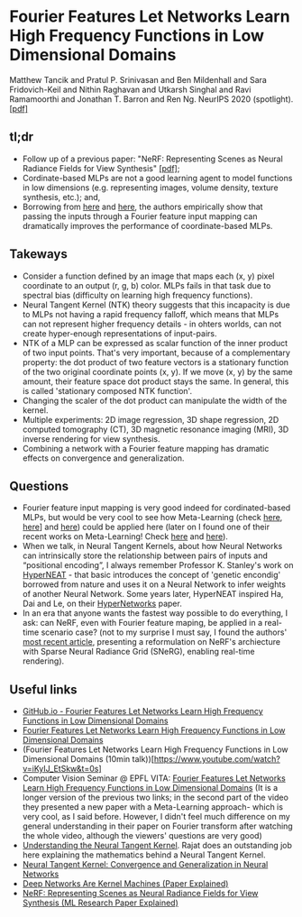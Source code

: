 # Fourier Features Let Networks Learn High Frequency Functions in Low Dimensional Domains

Matthew Tancik and Pratul P. Srinivasan and Ben Mildenhall and Sara Fridovich-Keil and Nithin Raghavan and Utkarsh Singhal and Ravi Ramamoorthi and Jonathan T. Barron and Ren Ng. NeurIPS 2020 (spotlight). [[pdf]](https://arxiv.org/pdf/2006.10739.pdf)

## tl;dr
* Follow up of a previous paper: "NeRF: Representing Scenes as Neural Radiance Fields for View Synthesis" [[pdf]](https://arxiv.org/pdf/2003.08934.pdf);
* Cordinate-based MLPs are not a good learning agent to model functions in low dimensions (e.g. representing images, volume density, texture synthesis, etc.); and,
* Borrowing from [here](https://arxiv.org/pdf/1806.07572.pdf) and [here](https://citeseerx.ist.psu.edu/viewdoc/download?doi=10.1.1.145.8736&rep=rep1&type=pdf), the authors empirically show that passing the inputs through a Fourier feature input mapping can dramatically improves the performance of coordinate-based MLPs.

## Takeways
* Consider a function defined by an image that maps each (x, y) pixel coordinate to an output (r, g, b) color. MLPs fails in that task due to spectral bias (difficulty on learning high frequency functions).
* Neural Tangent Kernel (NTK) theory suggests that this incapacity is due to MLPs not having a rapid frequency falloff, which means that MLPs can not represent higher frequency details - in ohters worlds, can not create hyper-enough representations of input-pairs.
* NTK of a MLP can be expressed as scalar function of the inner product of two input points. That's very important, because of a complementary property: the dot product of two feature vectors is a stationary function of the two original coordinate points (x, y). If we move (x, y) by the same amount, their feature space dot product stays the same. In general, this is called 'stationary composed NTK function'.
* Changing the scaler of the dot product can manipulate the width of the kernel.
* Multiple experiments: 2D image regression, 3D shape regression, 2D computed tomography (CT), 3D magnetic resonance imaging (MRI), 3D inverse rendering for view synthesis.
* Combining a network with a Fourier feature mapping has dramatic effects on convergence and generalization.

## Questions
* Fourier feature input mapping is very good indeed for cordinated-based MLPs, but would be very cool to see how Meta-Learning (check [here](https://arxiv.org/abs/1909.04630), [here](https://www.youtube.com/watch?v=u5BkO8XMS2I&t=0)] and [here](https://arxiv.org/pdf/1803.02999.pdf)) could be applied here (later on I found one of their recent works on Meta-Learning! Check [here](https://www.youtube.com/watch?v=h0SXP6lJxak&t=1740s) and [here](https://www.youtube.com/watch?v=h0SXP6lJxak)).
* When we talk, in Neural Tangent Kernels, about how Neural Networks can intrinsically store the relationship between pairs of inputs and “positional encoding”, I always remember Professor K. Stanley's work on [HyperNEAT](http://eplex.cs.ucf.edu/hyperNEATpage/) - that basic introduces the concept of 'genetic encondig' borrowed from nature and uses it on a Neural Network to infer weights of another Neural Network. Some years later, HyperNEAT inspired Ha, Dai and Le, on their [HyperNetworks](https://arxiv.org/pdf/1609.09106.pdf) paper.
* In an era that anyone wants the fastest way possible to do everything, I ask: can NeRF, even with Fourier feature maping, be applied in a real-time scenario case? (not to my surprise I must say, I found the authors' [most recent article](https://arxiv.org/pdf/2103.14645.pdf), presenting a reformulation on NeRF's archiecture with Sparse Neural Radiance Grid (SNeRG), enabling real-time rendering).

## Useful links
* [GitHub.io - Fourier Features Let Networks Learn High Frequency Functions in Low Dimensional Domains](https://bmild.github.io/fourfeat/)
* [Fourier Features Let Networks Learn High Frequency Functions in Low Dimensional Domains](https://www.youtube.com/watch?v=nVA6K6Sn2S4&t=0s)
* (Fourier Features Let Networks Learn High Frequency Functions in Low Dimensional Domains (10min talk))[https://www.youtube.com/watch?v=iKyIJ_EtSkw&t=0s]
* Computer Vision Seminar @ EPFL VITA: [Fourier Features Let Networks Learn High Frequency Functions in Low Dimensional Domains](https://www.youtube.com/watch?v=h0SXP6lJxak&t=0) (It is a longer version of the previous two links; in the second part of the video they presented a new paper with a Meta-Learning approach- which is very cool, as I said before. However, I didn't feel much difference on my general understanding in their paper on Fourier transform after watching the whole video, although the viewers' questions are very good)
* [Understanding the Neural Tangent Kernel](https://rajatvd.github.io/NTK/).  Rajat does an outstanding job here explaining the mathematics behind a Neural Tangent Kernel.
* [Neural Tangent Kernel: Convergence and Generalization in Neural Networks](https://arxiv.org/pdf/1806.07572.pdf)
* [Deep Networks Are Kernel Machines (Paper Explained)](https://www.youtube.com/watch?v=ahRPdiCop3E)
* [NeRF: Representing Scenes as Neural Radiance Fields for View Synthesis (ML Research Paper Explained)](https://www.youtube.com/watch?v=CRlN-cYFxTk)
